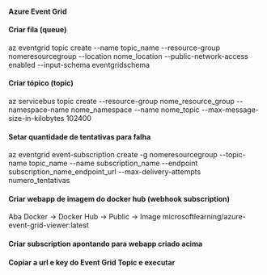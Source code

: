 #### Azure Event Grid

#### Criar fila (queue)
az eventgrid topic create --name topic_name --resource-group nomeresourcegroup --location nome_location --public-network-access enabled --input-schema eventgridschema  

#### Criar tópico (topic)
az servicebus topic create --resource-group nome_resource_group --namespace-name nome_namespace --name nome_topic --max-message-size-in-kilobytes 102400

#### Setar quantidade de tentativas para falha
az eventgrid event-subscription create -g nomeresourcegroup --topic-name topic_name --name subscription_name --endpoint subscription_name_endpoint_url --max-delivery-attempts numero_tentativas

#### Criar webapp de imagem do docker hub (webhook subscription)
Aba Docker -> Docker Hub -> Public -> Image microsoftlearning/azure-event-grid-viewer:latest

#### Criar subscription apontando para webapp criado acima
#### Copiar a url e key do Event Grid Topic e executar
